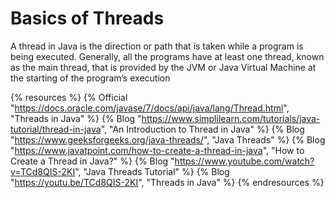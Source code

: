 # Basics of Threads

A thread in Java is the direction or path that is taken while a program is being executed. Generally, all the programs have at least one thread, known as the main thread, that is provided by the JVM or Java Virtual Machine at the starting of the program’s execution

{% resources %}
  {% Official "https://docs.oracle.com/javase/7/docs/api/java/lang/Thread.html", "Threads in Java" %}
  {% Blog "https://www.simplilearn.com/tutorials/java-tutorial/thread-in-java", "An Introduction to Thread in Java" %}
  {% Blog "https://www.geeksforgeeks.org/java-threads/", "Java Threads" %}
  {% Blog "https://www.javatpoint.com/how-to-create-a-thread-in-java", "How to Create a Thread in Java?" %}
  {% Blog "https://www.youtube.com/watch?v=TCd8QIS-2KI", "Java Threads Tutorial" %}
  {% Blog "https://youtu.be/TCd8QIS-2KI", "Threads in Java" %}
{% endresources %}
